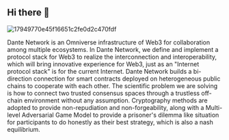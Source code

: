 ## Hi there 👋

<!--

**Here are some ideas to get you started:**

🙋‍♀️ A short introduction - what is your organization all about?
🌈 Contribution guidelines - how can the community get involved?
👩‍💻 Useful resources - where can the community find your docs? Is there anything else the community should know?
🍿 Fun facts - what does your team eat for breakfast?
🧙 Remember, you can do mighty things with the power of [Markdown](https://docs.github.com/github/writing-on-github/getting-started-with-writing-and-formatting-on-github/basic-writing-and-formatting-syntax)
-->

![17949770e45f16651c2fe0d2c470fdf](https://user-images.githubusercontent.com/83746881/188653641-604dfac8-87ef-4f9f-bef3-0a62d1c84404.png)

Dante Network is an Omniverse infrastructure of Web3 for collaboration among multiple ecosystems. In Dante Network, we define and implement a protocol stack for Web3 to realize the interconnection and interoperability, which will bring innovative experience for Web3, just as an "Internet protocol stack" is for the current Internet. Dante Network builds a bi-direction connection for smart contracts deployed on heterogeneous public chains to cooperate with each other. The scientific problem we are solving is how to connect two trusted consensus spaces through a trustless off-chain environment without any assumption. Cryptography methods are adopted to provide non-repudiation and non-forgeability, along with a Multi-level Adversarial Game Model to provide a prisoner's dilemma like situation for participants to do honestly as their best strategy, which is also a nash equilibrium.
